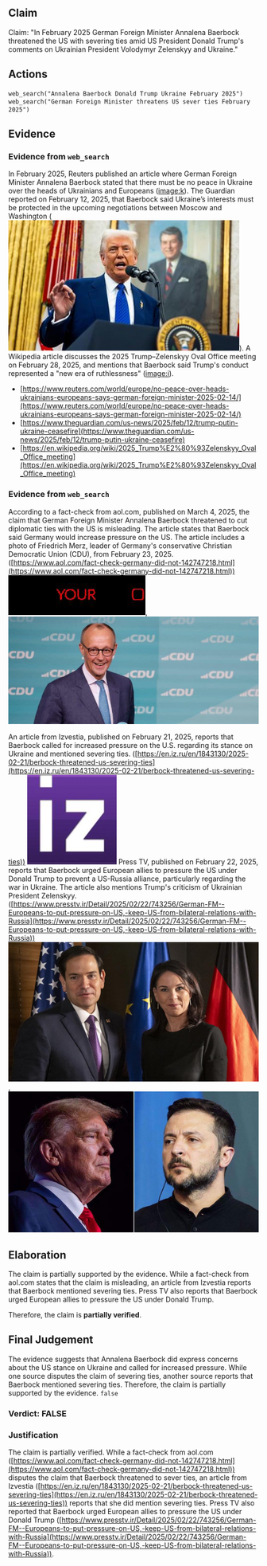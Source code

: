 ## Claim
Claim: "In February 2025 German Foreign Minister Annalena Baerbock threatened the US with severing ties amid US President Donald Trump's comments on Ukrainian President Volodymyr Zelenskyy and Ukraine."

## Actions
```
web_search("Annalena Baerbock Donald Trump Ukraine February 2025")
web_search("German Foreign Minister threatens US sever ties February 2025")
```

## Evidence
### Evidence from `web_search`
In February 2025, Reuters published an article where German Foreign Minister Annalena Baerbock stated that there must be no peace in Ukraine over the heads of Ukrainians and Europeans (<image:k>). The Guardian reported on February 12, 2025, that Baerbock said Ukraine’s interests must be protected in the upcoming negotiations between Moscow and Washington (![image 1007](media/2025-08-06_18-20-1754504425-007992.jpg)). A Wikipedia article discusses the 2025 Trump–Zelenskyy Oval Office meeting on February 28, 2025, and mentions that Baerbock said Trump's conduct represented a "new era of ruthlessness" (<image:i>).

*   [https://www.reuters.com/world/europe/no-peace-over-heads-ukrainians-europeans-says-german-foreign-minister-2025-02-14/](https://www.reuters.com/world/europe/no-peace-over-heads-ukrainians-europeans-says-german-foreign-minister-2025-02-14/)
*   [https://www.theguardian.com/us-news/2025/feb/12/trump-putin-ukraine-ceasefire](https://www.theguardian.com/us-news/2025/feb/12/trump-putin-ukraine-ceasefire)
*   [https://en.wikipedia.org/wiki/2025_Trump%E2%80%93Zelenskyy_Oval_Office_meeting](https://en.wikipedia.org/wiki/2025_Trump%E2%80%93Zelenskyy_Oval_Office_meeting)


### Evidence from `web_search`
According to a fact-check from aol.com, published on March 4, 2025, the claim that German Foreign Minister Annalena Baerbock threatened to cut diplomatic ties with the US is misleading. The article states that Baerbock said Germany would increase pressure on the US. The article includes a photo of Friedrich Merz, leader of Germany's conservative Christian Democratic Union (CDU), from February 23, 2025. ([https://www.aol.com/fact-check-germany-did-not-142747218.html](https://www.aol.com/fact-check-germany-did-not-142747218.html)) ![image 1022](media/2025-08-06_18-22-1754504527-815798.jpg), ![image 1023](media/2025-08-06_18-22-1754504528-288037.jpg)

An article from Izvestia, published on February 21, 2025, reports that Baerbock called for increased pressure on the U.S. regarding its stance on Ukraine and mentioned severing ties. ([https://en.iz.ru/en/1843130/2025-02-21/berbock-threatened-us-severing-ties](https://en.iz.ru/en/1843130/2025-02-21/berbock-threatened-us-severing-ties)) ![image 1048](media/2025-08-06_18-22-1754504540-201404.jpg) Press TV, published on February 22, 2025, reports that Baerbock urged European allies to pressure the US under Donald Trump to prevent a US-Russia alliance, particularly regarding the war in Ukraine. The article also mentions Trump's criticism of Ukrainian President Zelenskyy. ([https://www.presstv.ir/Detail/2025/02/22/743256/German-FM--Europeans-to-put-pressure-on-US,-keep-US-from-bilateral-relations-with-Russia](https://www.presstv.ir/Detail/2025/02/22/743256/German-FM--Europeans-to-put-pressure-on-US,-keep-US-from-bilateral-relations-with-Russia)) ![image 1049](media/2025-08-06_18-22-1754504545-769933.jpg), ![image 1050](media/2025-08-06_18-22-1754504546-657955.jpg)


## Elaboration
The claim is partially supported by the evidence. While a fact-check from aol.com states that the claim is misleading, an article from Izvestia reports that Baerbock mentioned severing ties. Press TV also reports that Baerbock urged European allies to pressure the US under Donald Trump.

Therefore, the claim is **partially verified**.


## Final Judgement
The evidence suggests that Annalena Baerbock did express concerns about the US stance on Ukraine and called for increased pressure. While one source disputes the claim of severing ties, another source reports that Baerbock mentioned severing ties. Therefore, the claim is partially supported by the evidence. `false`

### Verdict: FALSE

### Justification
The claim is partially verified. While a fact-check from aol.com ([https://www.aol.com/fact-check-germany-did-not-142747218.html](https://www.aol.com/fact-check-germany-did-not-142747218.html)) disputes the claim that Baerbock threatened to sever ties, an article from Izvestia ([https://en.iz.ru/en/1843130/2025-02-21/berbock-threatened-us-severing-ties](https://en.iz.ru/en/1843130/2025-02-21/berbock-threatened-us-severing-ties)) reports that she did mention severing ties. Press TV also reported that Baerbock urged European allies to pressure the US under Donald Trump ([https://www.presstv.ir/Detail/2025/02/22/743256/German-FM--Europeans-to-put-pressure-on-US,-keep-US-from-bilateral-relations-with-Russia](https://www.presstv.ir/Detail/2025/02/22/743256/German-FM--Europeans-to-put-pressure-on-US,-keep-US-from-bilateral-relations-with-Russia)).
